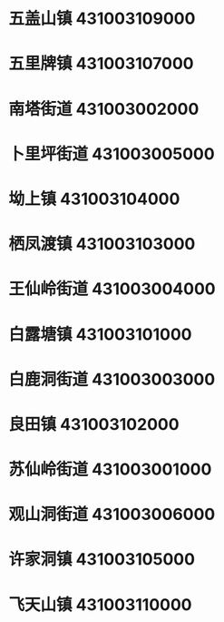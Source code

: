 # 五盖山镇 431003109000
# 五里牌镇 431003107000
# 南塔街道 431003002000
# 卜里坪街道 431003005000
# 坳上镇 431003104000
# 栖凤渡镇 431003103000
# 王仙岭街道 431003004000
# 白露塘镇 431003101000
# 白鹿洞街道 431003003000
# 良田镇 431003102000
# 苏仙岭街道 431003001000
# 观山洞街道 431003006000
# 许家洞镇 431003105000
# 飞天山镇 431003110000
